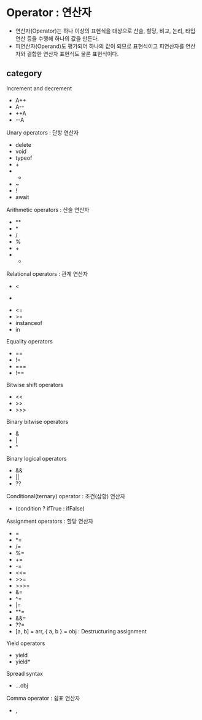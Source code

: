 # Operator : 연산자

- 연산자(Operator)는 하나 이상의 표현식을 대상으로 산술, 할당, 비교, 논리, 타입 연산 등을 수행해 하나의 값을 만든다.
- 피연산자(Operand)도 평가되어 하나의 값이 되므로 표현식이고 피연산자를 연산자와 결합한 연산자 표현식도 물론 표현식이다.

## category

Increment and decrement

- A++
- A--
- ++A
- --A

Unary operators : 단항 연산자

- delete
- void
- typeof
- \+
- -
- ~
- !
- await

Arithmetic operators : 산술 연산자

- \*\*
- \*
- /
- %
- \+
- -

Relational operators : 관계 연산자

- <
- >
- <=
- \>=
- instanceof
- in

Equality operators

- ==
- !=
- ===
- !==

Bitwise shift operators

- <<
- \>>
- \>>>

Binary bitwise operators

- &
- |
- ^

Binary logical operators

- &&
- ||
- ??

Conditional(ternary) operator : 조건(삼항) 연산자

- (condition ? ifTrue : ifFalse)

Assignment operators : 할당 연산자

- =
- \*=
- /=
- %=
- +=
- -=
- <<=
- \>>=
- \>>>=
- &=
- ^=
- |=
- \*\*=
- &&=
- ??=
- [a, b] = arr, { a, b } = obj : Destructuring assignment

Yield operators

- yield
- yield\*

Spread syntax

- ...obj

Comma operator : 쉼표 연산자

- ,
